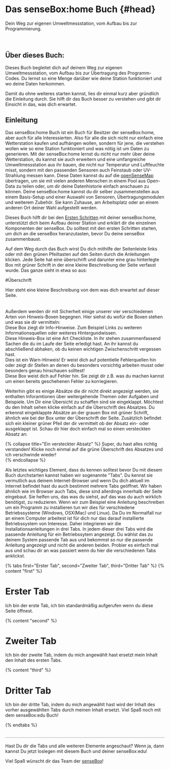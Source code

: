 # Das senseBox:home Buch {#head}
<div class="description">Dein Weg zur eigenen Umweltmessstation, vom Aufbau bis zur Programmierung.</div>

<div class="line">
    <br>
    <br>
</div>



## Über dieses Buch:

Dieses Buch begleitet dich auf deinem Weg zur eigenen Umweltmessstation, vom Aufbau bis zur Übertragung des Programm-Codes. Du lernst so eine Menge darüber wie deine Station funktioniert und wo deine Daten herkommen.

Damit du ohne weiteres starten kannst, lies dir einmal kurz aber gründlich die Einleitung durch. Sie hilft dir das Buch besser zu verstehen und gibt dir Einsicht in das, was dich erwartet.

## Einleitung
Das senseBox:home Buch ist ein Buch für Besitzer der senseBox:home, aber auch für alle Interessierten. Also für alle die sich nicht nur einfach eine Wetterstation kaufen und aufhängen wollen, sondern für jene, die verstehen wollen wie so eine Station funktioniert und was nötig ist um Daten zu generieren. Mit der senseBox:home lernst du nicht nur mehr über deine Wetterstation, du kannst sie auch erweitern und eine umfangreiche Umweltmessstation aus ihr bauen, die nicht nur Temperatur und Luftfeuchte misst, sondern mit den passenden Sensoren auch Feinstaub oder UV-Strahlung messen kann. Diese Daten kannst du auf die [openSenseMap](https://opensensemap.org/) übertragen, um sie mit vielen anderen Menschen in einem Pool aus Open-Data zu teilen oder, um dir deine Datenhistorie einfach anschauen zu können. Deine senseBox:home kannst du dir selber zusammenstellen aus einem Basis-Setup und einer Auswahl von Sensoren, Übertragungsmodulen und weiterem Zubehör. Sie kann Zuhause, am Arbeitsplatz oder an einem anderen Ort deiner Wahl aufgestellt werden.

Dieses Buch hilft dir bei den [Ersten Schritten](erste-schritte/software-installation.md) mit deiner senseBox:home, unterstützt dich beim Aufbau deiner Station und erklärt dir die einzelnen Komponenten der senseBox. Du solltest mit den ersten Schritten starten, um dich an die senseBox heranzutasten, bevor Du deine senseBox zusammenbaust.

Auf dem Weg durch das Buch wirst Du dich mithilfe der Seitenleiste links oder mit den grünen Pfeiltasten auf den Seiten durch die Anleitungen klicken.
Jede Seite hat eine überschrift und darunter eine grau hinterlegte Box mit grüner Schrift in der eine kleine Beschreibung der Seite verfasst wurde. Das ganze sieht in etwa so aus:

#Überschrift
<div class="description">
Hier steht eine kleine Beschreibung von dem was dich erwartet auf dieser Seite.
</div>
<div class="line">
    <br>
</div>
<br>
Außerdem werden dir mit Sicherheit einige unserer vier verschiedenen Arten von Hinweis-Boxen begegnen. Hier siehst du wofür die Boxen stehen und was sie dir vermitteln:

<div class="box_info">
    <i class="fa fa-info fa-fw" aria-hidden="true" style="color: #42acf3;"></i>
    Diese Box ziegt dir Info-Hinweise. Zum Beispiel Links zu weiteren Informationsquellen oder weiteres Hintergundwissen.</div>

<div class="box_success">
    <i class="fa fa-check fa-fw" aria-hidden="true" style="color: #50af51;"></i>
   Diese Hinweis-Box ist eine Art Checkliste. In ihr stehen zusammenfassend Sachen die du im Laufe der Seite erledigt hast. An ihr kannst du abschließend abhaken, ob du keinen wichtigen Zwischenschritt vergessen hast. 
</div>

<div class="box_warning">
    <i class="fa fa-exclamation-circle fa-fw" aria-hidden="true" style="color: #f0ad4e"></i>
    Dies ist ein Warn-Hinweis! Er weist dich auf potentielle Fehlerquellen hin oder zeigt dir Stellen an denen du besonders vorsichtig arbeiten musst oder besonders genau hinschauen solltest!
</div>

<div class="box_error">
    <i class="fa fa-exclamation-triangle fa-fw" aria-hidden="true" style="color: #d9534f"></i>
    Diese Box weist dich auf Fehler hin. Sie zeigt dir z.B. was du machen kannst um einen bereits geschehenen Fehler zu korriegieren. 
</div>

Weiterhin gibt es einige Absätze die dir nicht direkt angezeigt werden, sie enthalten Inforamtionen über weitergehende Themen oder Aufgaben und Beispiele. Um Dir eine Übersicht zu schaffen sind sie eingeklappt. Möchtest du den Inhalt sehen klicke einfach auf die Überschrift des Absatzes. Du erkennst eingeklappte Absätze an der grauen Box mit grüner Schrift, ähnlich wie bei der Box unter der Überschrift der Seite. Zusätzlich befindet sich ein kleiner grüner Pfeil der dir vermittelt ob der Absatz ein- oder ausgeklappt ist. Schau dir hier doch einfach mal so einen versteckten Absatz an:

{% collapse title="Ein versteckter Absatz" %}
 Super, du hast alles richtig verstanden! Klicke noch einmal auf die grüne Überschrift des Absatzes und ich verschwinde wieder!   
{% endcollapse %}

Als letztes wichtiges Element, dass du kennen solltest bevor Du mit diesem Buch durchstarten kannst haben wir sogenannte "Tabs". Du kennst sie vermutlich aus deinem Internet-Browser und wenn Du dich aktuell im Internet befindet hast du auch bestimmt mehrere Tabs geöffnet. Wir haben ähnlich wie im Browser auch Tabs, diese sind allerdings innerhalb der Seite eingebaut. Sie helfen uns, das was du siehst, auf das was du auch wirklich benötigst, zu reduzieren. Wenn wir zum Beispiel eine Anleitung beschreiben um ein Programm zu installieren tun wir dies für verschiedene Betriebssysteme (Windows, OSX(Mac) und Linux). Da Du im Normalfall nur an einem Computer arbeitest ist für dich nur das darauf installierte Betriebssystem von Interesse. Daher integrieren wir die Installationsanleitungen in drei Tabs. In jedem dieser drei Tabs wird die passende Anleitung für ein Betriebssytem angezeigt. Du wählst das zu deinem System passende Tab aus und bekommst so nur die passende Anleitung angezeigt und nicht die anderen beiden. Probier es einfach mal aus und schau dir an was passiert wenn du hier die verschiedenen Tabs anklickst.

{% tabs first="Erster Tab", second="Zweiter Tab", third="Dritter Tab" %}
{% content "first" %}
# Erster Tab
Ich bin der erste Tab, ich bin standardmäßig aufgerufen wenn du diese Seite öffnest. 

{% content "second" %}
# Zweiter Tab
Ich bin der zweite Tab, indem du mich angewählt hast ersetzt mein Inhalt den Inhalt des ersten Tabs.

{% content "third" %}
# Dritter Tab
Ich bin der dritte Tab, indem du mich angewählt hast wird der Inhalt des vorher ausgewählten Tabs durch meinen Inhalt ersetzt. Viel Spaß noch mit dem senseBox:edu Buch!

{% endtabs %}
<div class="line" style="border-bottom: solid 1px #a6a6a6!important;">
    <br>
</div>
<br>
Hast Du dir die Tabs und alle weiteren Elemente angeschaut? 
Wenn ja, dann kannst Du jetzt loslegen mit diesem Buch und deiner senseBox:edu!

Viel Spaß wünscht dir das Team der [senseBox](https://sensebox.de/)! 